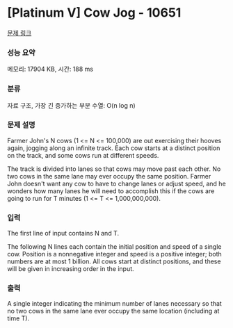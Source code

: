 # [Platinum V] Cow Jog - 10651 

[문제 링크](https://www.acmicpc.net/problem/10651) 

### 성능 요약

메모리: 17904 KB, 시간: 188 ms

### 분류

자료 구조, 가장 긴 증가하는 부분 수열: O(n log n)

### 문제 설명

<p>Farmer John's N cows (1 <= N <= 100,000) are out exercising their hooves again, jogging along an infinite track.  Each cow starts at a distinct position on the track, and some cows run at different speeds.</p>

<p>The track is divided into lanes so that cows may move past each other. No two cows in the same lane may ever occupy the same position. Farmer John doesn't want any cow to have to change lanes or adjust speed, and he wonders how many lanes he will need to accomplish this if the cows are going to run for T minutes (1 <= T <= 1,000,000,000).</p>

### 입력 

 <p>The first line of input contains N and T.</p>

<p>The following N lines each contain the initial position and speed of a single cow.  Position is a nonnegative integer and speed is a positive integer; both numbers are at most 1 billion.  All cows start at distinct positions, and these will be given in increasing order in the input.</p>

### 출력 

 <p>A single integer indicating the minimum number of lanes necessary so that no two cows in the same lane ever occupy the same location (including at time T).</p>


